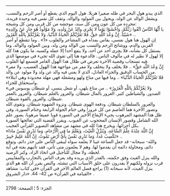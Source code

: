 ------------------------------------------------------------------------

الذي يبدو هول البحر في ظله صغيرا هزيلا. هول اليوم الذي يقطع أو أصر الرحم
والنسب، ويشغل الوالد عن الولد، ويحول بين المولود والوالد، وتقف كل نفس
فيه وحيدة فريدة، مجردة من كل عون ومن كل سند، موحشة من كل قربى ومن كل
وشيجة:  
«يا أَيُّهَا النَّاسُ اتَّقُوا رَبَّكُمْ، وَاخْشَوْا يَوْماً لا يَجْزِي والِدٌ عَنْ وَلَدِهِ، وَلا مَوْلُودٌ
هُوَ جازٍ عَنْ والِدِهِ شَيْئاً. إِنَّ وَعْدَ اللَّهِ حَقٌّ، فَلا تَغُرَّنَّكُمُ الْحَياةُ الدُّنْيا، وَلا
يَغُرَّنَّكُمْ بِاللَّهِ الْغَرُورُ» ..  
إن الهول هنا هول نفسي، يقاس بمداه في المشاعر والقلوب «1» . وما تتقطع أو
أصر القربى والدم، ووشائج الرحم والنسب بين الوالد ومن ولد، وبين المولود
والوالد. وما يستقل كل بشأنه، فلا يجزى أحد عن أحد، ولا ينفع أحدا إلا عمله
وكسبه. ما يكون هذا كله إلا لهول لا نظير له في مألوف الناس.. فالدعوة هنا
إلى تقوى الله تجيء في موضعها الذي فيه تستجاب وقضية الآخرة تعرض في ظلال
هذا الهول الغامر فتسمع لها القلوب.  
«إِنَّ وَعْدَ اللَّهِ حَقٌّ» .. فلا يخلف ولا يتخلف ولا مفر من مواجهة هذا الهول
العصيب. ولا مفر من الحساب الدقيق والجزاء العادل، الذي لا يغني فيه والد
عن ولد ولا مولود عن والد.  
«فَلا تَغُرَّنَّكُمُ الْحَياةُ الدُّنْيا» .. وما فيها من متاع ولهو ومشغلة فهي مهلة
محدودة وهي ابتلاء واستحقاق للجزاء.  
«وَلا يَغُرَّنَّكُمْ بِاللَّهِ الْغَرُورُ» .. من متاع يلهي، أو شغل ينسي، أو شيطان يوسوس
في الصدور. والشياطين كثير. الغرور بالمال شيطان. والغرور بالعلم شيطان.
والغرور بالعمر شيطان. والغرور بالقوة شيطان.  
والغرور بالسلطان شيطان. ودفعة الهوى شيطان. ونزوة الشهوة شيطان. وتقوى
الله وتصور الآخرة هما العاصم من كل غرور! وفي ختام الجولة الرابعة وختام
السورة، وفي ظل هذا المشهد المرهوب يجيء الإيقاع الأخير في السورة قويا
عميقا مرهوبا، يصور علم الله الشامل وقصور الإنسان المحجوب عن الغيوب.
ويقرر القضية التي تعالجها السورة بكل أجزائها، ويخرج هذا كله في مشهد من
مشاهد التصوير القرآني العجيب.  
«إِنَّ اللَّهَ عِنْدَهُ عِلْمُ السَّاعَةِ، وَيُنَزِّلُ الْغَيْثَ، وَيَعْلَمُ ما فِي الْأَرْحامِ، وَما تَدْرِي نَفْسٌ
ماذا تَكْسِبُ غَداً، وَما تَدْرِي نَفْسٌ بِأَيِّ أَرْضٍ تَمُوتُ. إِنَّ اللَّهَ عَلِيمٌ خَبِيرٌ» ..  
والله- سبحانه- قد جعل الساعة غيبا لا يعلمه سواه ليبقى الناس على حذر
دائم، وتوقع دائم، ومحاولة دائمة أن يقدموا لها، وهم لا يعلمون متى تأتي،
فقد تأتيهم بغتة في أية لحظة، ولا مجال للتأجيل في اتخاذ الزاد، وكنز
الرصيد.  
والله ينزل الغيث وفق حكمته، بالقدر الذي يريده وقد يعرف الناس بالتجارب
والمقاييس قرب نزوله ولكنهم لا يقدرون على خلق الأسباب التي تنشئه. والنص
يقرر أن الله هو الذي ينزل الغيث، لأنه سبحانه (1) يراجع فصل العالم الآخر
في القرآن «في كتاب: مشاهد القيامة في القرآن» ص 42- 44. «دار الشروق» .

------------------------------------------------------------------------

الجزء: 5 ¦ الصفحة: 2798
